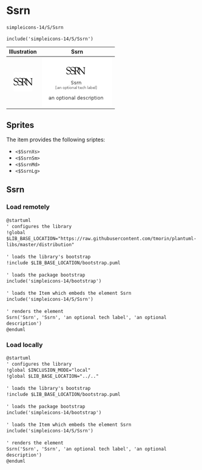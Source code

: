 # Ssrn


```text
simpleicons-14/S/Ssrn
```

```text
include('simpleicons-14/S/Ssrn')
```



| Illustration | Ssrn |
| :---: | :---: |
| ![illustration for Illustration](../../simpleicons-14/S/Ssrn.png) | ![illustration for Ssrn](../../simpleicons-14/S/Ssrn.Local.png) |



## Sprites
The item provides the following sriptes:

- `<$SsrnXs>`
- `<$SsrnSm>`
- `<$SsrnMd>`
- `<$SsrnLg>`





## Ssrn

### Load remotely
```plantuml
@startuml
' configures the library
!global $LIB_BASE_LOCATION="https://raw.githubusercontent.com/tmorin/plantuml-libs/master/distribution"

' loads the library's bootstrap
!include $LIB_BASE_LOCATION/bootstrap.puml

' loads the package bootstrap
include('simpleicons-14/bootstrap')

' loads the Item which embeds the element Ssrn
include('simpleicons-14/S/Ssrn')

' renders the element
Ssrn('Ssrn', 'Ssrn', 'an optional tech label', 'an optional description')
@enduml
```

### Load locally
```plantuml
@startuml
' configures the library
!global $INCLUSION_MODE="local"
!global $LIB_BASE_LOCATION="../.."

' loads the library's bootstrap
!include $LIB_BASE_LOCATION/bootstrap.puml

' loads the package bootstrap
include('simpleicons-14/bootstrap')

' loads the Item which embeds the element Ssrn
include('simpleicons-14/S/Ssrn')

' renders the element
Ssrn('Ssrn', 'Ssrn', 'an optional tech label', 'an optional description')
@enduml
```

